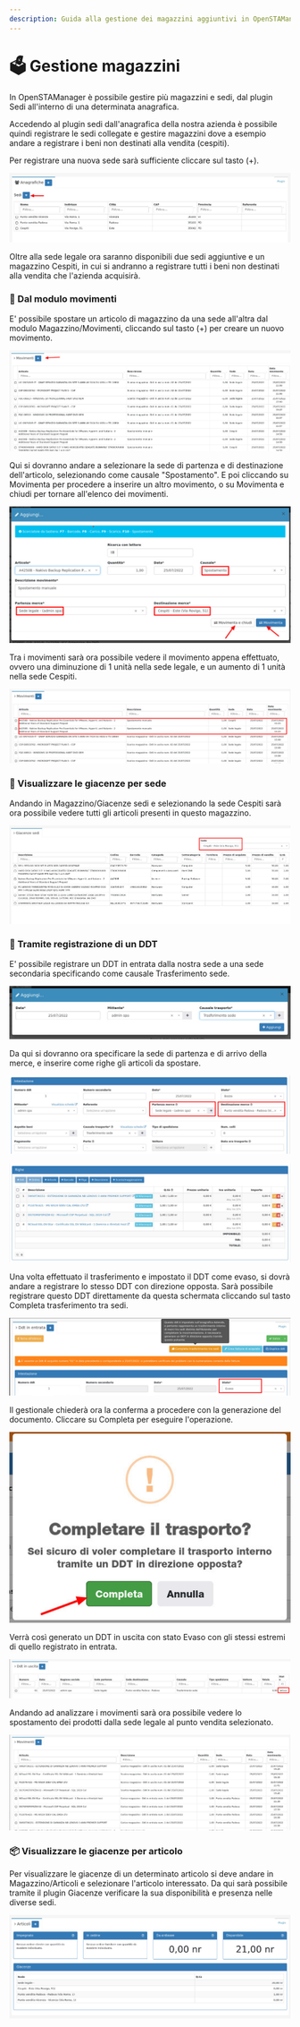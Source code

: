 ```yaml
---
description: Guida alla gestione dei magazzini aggiuntivi in OpenSTAManager
---
```


# 🗳 Gestione magazzini

In OpenSTAManager è possibile gestire più magazzini e sedi, dal plugin Sedi all'interno di una determinata anagrafica.

Accedendo al plugin sedi dall'anagrafica della nostra azienda è possibile quindi registrare le sedi collegate e gestire magazzini dove a esempio andare a registrare i beni non destinati alla vendita (cespiti).

Per registrare una nuova sede sarà sufficiente cliccare sul tasto (+).

![](<../../.gitbook/assets/immagine (12).png>)

Oltre alla sede legale ora saranno disponibili due sedi aggiuntive e un magazzino Cespiti, in cui si andranno a registrare tutti i beni non destinati alla vendita che l'azienda acquisirà.

### 🚚 Dal modulo movimenti

E' possibile spostare un articolo di magazzino da una sede all'altra dal modulo Magazzino/Movimenti, cliccando sul tasto (+) per creare un nuovo movimento.

![](<../../.gitbook/assets/immagine (30).png>)

Qui si dovranno andare a selezionare la sede di partenza e di destinazione dell'articolo, selezionando come causale "Spostamento". E poi cliccando su Movimenta per procedere a inserire un altro movimento, o su Movimenta e chiudi per tornare all'elenco dei movimenti.

![](<../../.gitbook/assets/immagine (32).png>)

Tra i movimenti sarà ora possibile vedere il movimento appena effettuato, ovvero una diminuzione di 1 unità nella sede legale, e un aumento di 1 unità nella sede Cespiti.

![](<../../.gitbook/assets/immagine (33).png>)

### 🏡 Visualizzare le giacenze per sede

Andando in Magazzino/Giacenze sedi e selezionando la sede Cespiti sarà ora possibile vedere tutti gli articoli presenti in questo magazzino.

![](<../../.gitbook/assets/immagine (31).png>)

### 🧾 Tramite registrazione di un DDT

E' possibile registrare un DDT in entrata dalla nostra sede a una sede secondaria specificando come causale Trasferimento sede.

![](<../../.gitbook/assets/immagine (55).png>)

Da qui si dovranno ora specificare la sede di partenza e di arrivo della merce, e inserire come righe gli articoli da spostare.

![](<../../.gitbook/assets/immagine (63).png>)

![](<../../.gitbook/assets/immagine (36).png>)

Una volta effettuato il trasferimento e impostato il DDT come evaso, si dovrà andare a registrare lo stesso DDT con direzione opposta. Sarà possibile registrare questo DDT direttamente da questa schermata cliccando sul tasto Completa trasferimento tra sedi.

![](<../../.gitbook/assets/immagine (13).png>)

Il gestionale chiederà ora la conferma a procedere con la generazione del documento. Cliccare su Completa per eseguire l'operazione.

&#x20;                                                                <img src="../../.gitbook/assets/immagine (57).png" alt="" data-size="original">



Verrà così generato un DDT in uscita con stato Evaso con gli stessi estremi di quello registrato in entrata.

![](<../../.gitbook/assets/immagine (40).png>)

Andando ad analizzare i movimenti sarà ora possibile vedere lo spostamento dei prodotti dalla sede legale al punto vendita selezionato.

![](<../../.gitbook/assets/immagine (38).png>)

### 📦 Visualizzare le giacenze per articolo

Per visualizzare le giacenze di un determinato articolo si deve andare in Magazzino/Articoli e selezionare l'articolo interessato. Da qui sarà possibile tramite il plugin Giacenze verificare la sua disponibilità e presenza nelle diverse sedi.

![](<../../.gitbook/assets/immagine (17).png>)
